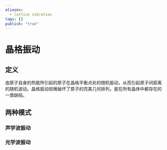 ```yaml
---
aliases:
  - lattice vibration
tags: []
publish: "true"
---
```


# 晶格振动
## 定义
由原子自身的热能所引起的原子在晶格平衡点处的随机振动，从而引起原子间距离的随机波动。晶格振动轻微破坏了原子的完美几何排列，是在所有晶体中都存在的一类缺陷。

## 两种模式
### 声学波振动

### 光学波振动
